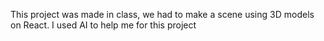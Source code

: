 This project was made in class, we had to make a scene using 3D models on React. I used AI to help me for this project